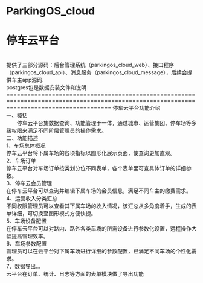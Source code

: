 # ParkingOS_cloud
<h1>停车云平台</h1></br>
提供了三部分源码：后台管理系统（parkingos_cloud_web）、接口程序（parkingos_cloud_api）、消息服务（parkingos_cloud_message），后续会提供车主app源码.</br>
postgres包是数据安装文件和说明
==========================================================================================================================================
停车云平台功能介绍</br>
一、概括</br>
　　停车云平台集数据查询、功能管理于一体，通过城市、运营集团、停车场等多级权限来满足不同阶层管理员的操作需求。</br>
二、功能描述</br>
1、车场总体概况</br>
停车云平台将下属车场的各项指标以图形化展示页面，使查询更加直观。</br>
2、车场订单</br>
停车云平台对车场订单按类划分位不同表单，各个表单里可查具体订单的详细参数。</br>
3、停车云会员管理</br>
在停车云平台可以查询并编辑下属车场的会员信息，满足不同车主的缴费需求。</br>
4、运营收入分类汇总</br>
不同权限管理员可以查看其下属车场的收入情况，该汇总从多角度着手，生成的表单详细，可切换至图形模式方便快捷。</br>
5、车场设备配置</br>
在停车云平台可以对路内、路外各类车场的所需设备进行参数化设置，远程操作大幅提高管理效率。</br>
6、车场参数配置</br>
管理员可以在云平台对下属车场进行详细的参数配置，已满足不同车场的个性化需求。</br>
7、数据导出...</br>
云平台在订单、统计、日志等方面的表单模块做了导出功能</br>
